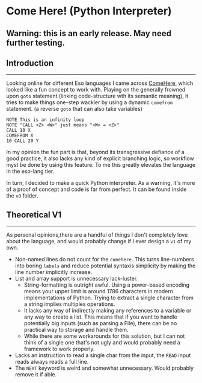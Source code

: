# Come Here! (Python Interpreter)

## Warning: this is an early release. May need further testing.

## Introduction 

----

Looking online for different Eso languages I came across 
[ComeHere](https://wwwep.stewartsplace.org.uk/languages/comehere/), which looked like a fun concept to work with. 
Playing on the generally frowned upon `goto` statement (linking code-structure wth its semantic meaning), it tries
to make things one-step wackier by using a dynamic `comefrom` statement. (a reverse `goto` that can also take variables)


    NOTE This is an infinity loop
    NOTE "CALL <Z> <W>" just means "<W> = <Z>"
    CALL 10 X    
    COMEFROM X 
    10 CALL 20 Y 

In my opinion the fun part is that, beyond its transgressive defiance of a good practice, it also lacks any kind of 
explicit branching logic, so workflow myst be done by using this feature. To me this greatly elevates the language in
the eso-lang tier.

In turn, I decided to make a quick Python interpreter. As a warning, it's more of a proof of concept and code is far
from perfect. It can be found inside the `v0` folder.


##  Theoretical V1

----

As personal opinions,there are a handful of things I don't completely love about the language, and would probably change
if I ever design a `v1` of my own.

* Non-named lines do not count for the `comehere`. This turns line-numbers into boring `labels` and reduce potential 
  syntaxis simplicity by making the line number implicitly increase.
* List and array support is unnecessary lack-luster.
  * String-formatting is outright awful. Using a power-based encoding means your upper limit is around 1786 characters 
  in modern implementations of Python. Trying to extract a single character from a string implies multiples operations.
  * It lacks any way of indirectly making any references to a variable or any way to create a list. This means that if 
  you want to handle potentially big inputs (such as parsing a File), there can be no practical way to storage and 
  handle them.
  * While there are some workarounds for this solution, but I can not think of a single one that's not ugly and would 
  probably need a framework to work properly.
* Lacks an instruction to read a single char from the input, the `READ` input reads always reads a full line.
* The `NEXT` keyword is weird and somewhat unnecessary. Would probably remove it if able. 
